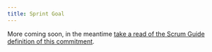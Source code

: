```yaml
---
title: Sprint Goal
---
```


More coming soon, in the meantime [take a read of the Scrum Guide definition of this commitment](./artifacts/sbl#commitment-sprint-goal).

